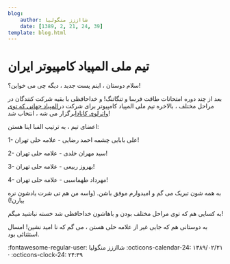 ```yaml
---
blog:
    author: شااززز منگولیا
    date: [1389, 2, 21, 24, 39]
template: blog.html
---
```

# تیم ملی المپیاد کامپیوتر ایران

<div class="cnt">
سلام دوستان ، اینم پست جدید ، دیگه چی می خواین؟!<p>بعد از چند دوره امتحانات طاقت فرسا و تنگاتنگ! و خداحافظی با بقیه شرکت کنندگان در مراحل مختلف ، بالاخره تیم ملی المپیاد کامپیوتر برای شرکت در<a href="http://www.ioi2010.org/">المپیاد جهانی که توی واترلوی کانادا</a>برگزار می شه ، انتخاب شد!</p>
<p>اعضای تیم ، به ترتیب الفبا اینا هستن:</p>
<p>1- علی بابایی چشمه احمد رضایی - علامه حلی تهران!</p>
<p>2- سید مهران خلدی - علامه حلی تهران!</p>
<p>3- بهروز ربیعی - علامه حلی تهران!</p>
<p>4- مهرداد طهماسبی - علامه حلی تهران!</p>
<p>به همه شون تبریک می گم و امیدوارم موفق باشن. (واسه من هم تی شرت یادشون نره بیارن!)</p>
<p>به کسایی هم که توی مراحل مختلف بودن و باهاشون خداحافظی شد خسته نباشید میگم!</p>
<p>به دوستانی هم که جایی غیر از علامه حلی هستن ، می گم که نا امید نشین! امسال استثنائی بود.</p>
</div>

<div class="blog-info" markdown>
<span class="blog-author">
:fontawesome-regular-user: شااززز منگولیا
</span>
<span class="blog-date">
:octicons-calendar-24: ۱۳۸۹/۰۲/۲۱ · :octicons-clock-24: ۲۴:۳۹
</span>
</div>

